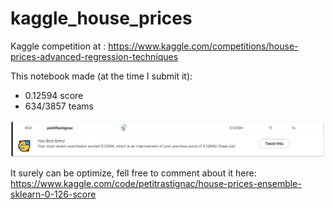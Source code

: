 # kaggle_house_prices
Kaggle competition at : https://www.kaggle.com/competitions/house-prices-advanced-regression-techniques

This notebook made (at the time I submit it):
- 0.12594 score
- 634/3857 teams

![Score](img/cpt_score.JPG)

It surely can be optimize, fell free to comment about it here: https://www.kaggle.com/code/petitrastignac/house-prices-ensemble-sklearn-0-126-score
